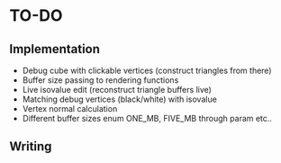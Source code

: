 # TO-DO

## Implementation

- Debug cube with clickable vertices (construct triangles from there)
- Buffer size passing to rendering functions
- Live isovalue edit (reconstruct triangle buffers live)
- Matching debug vertices (black/white) with isovalue
- Vertex normal calculation
- Different buffer sizes enum ONE_MB, FIVE_MB through param etc..

## Writing
